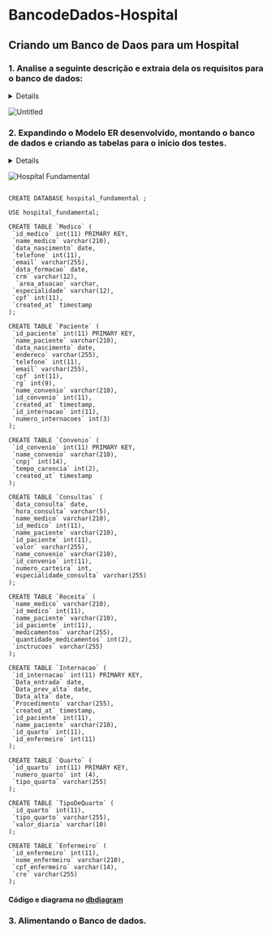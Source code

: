 # BancodeDados-Hospital
## Criando um Banco de Daos para um Hospital 


### <sumary> 1. Analise a seguinte descrição e extraia dela os requisitos para o banco de dados: </sumary>

<details>
 O hospital necessita de um sistema para sua área clínica que ajude a controlar consultas realizadas. Os médicos podem ser generalistas, especialistas ou residentes e têm seus dados pessoais cadastrados em planilhas digitais. Cada médico pode ter uma ou mais especialidades, que podem ser pediatria, clínica geral, gastroenterologia e dermatologia. Alguns registros antigos ainda estão em formulário de papel, mas será necessário incluir esses dados no novo sistema.

 Os pacientes também precisam de cadastro, contendo dados pessoais (nome, data de nascimento, endereço, telefone e e-mail), documentos (CPF e RG) e convênio. Para cada convênio, são registrados nome, CNPJ e tempo de carência.

 As consultas também têm sido registradas em planilhas, com data e hora de realização, médico responsável, paciente, valor da consulta ou nome do convênio, com o número da carteira. Também é necessário indicar na consulta qual a especialidade buscada pelo paciente.

 Deseja-se ainda informatizar a receita do médico, de maneira que, no encerramento da consulta, ele possa registrar os medicamentos receitados, a quantidade e as instruções de uso. A partir disso, espera-se que o sistema imprima um relatório da receita ao paciente ou permita sua visualização via internet.

Com as informações que você extrair da sua análise, desenhe um Diagrama ER para esse projeto de banco de dados.

</details>

![Untitled](https://user-images.githubusercontent.com/125493277/236573861-006fe6a4-f41b-4932-ba75-93a3b762df5f.png)

### <sumary> 2. Expandindo o Modelo ER desenvolvido, montando o banco de dados e criando as tabelas para o início dos testes. </sumary>

<details>
No hospital, as internações têm sido registradas por meio de formulários eletrônicos que gravam os dados em arquivos. 

Para cada internação, são anotadas a data de entrada, a data prevista de alta e a data efetiva de alta, além da descrição textual dos procedimentos a serem realizados. 

As internações precisam ser vinculadas a quartos, com a numeração e o tipo. 

Cada tipo de quarto tem sua descrição e o seu valor diário (a princípio, o hospital trabalha com apartamentos, quartos duplos e enfermaria).

Também é necessário controlar quais profissionais de enfermaria estarão responsáveis por acompanhar o paciente durante sua internação. Para cada enfermeiro(a), é necessário nome, CPF e registro no conselho de enfermagem (CRE).

A internação, obviamente, é vinculada a um paciente – que pode se internar mais de uma vez no hospital – e a um único médico responsável.
 
 Faça a ligação do diagrama acima ao diagrama desenvolvido na atividade antrior, construindo relacionamentos com entidades relacionadas. E eleve o seu diagrama para que já selecionando os tipos de dados que serão trabalhados e em quais situações. 

Por último, crie um script SQL para a geração do banco de dados e para instruções de montagem de cada uma das entidades/tabelas presentes no diagrama completo (considerando as entidades do diagrama da atividade anterior e as novas entidades propostas no diagrama acima). Também crie tabelas para relacionamentos quando necessário. Aplique colunas e chaves primárias e estrangeiras.
Use ferramentas, como ERPlus, Lucidchart, draw.io (via web) e MySQL Workbench, ou mesmo um editor de imagens para o diagrama. 

Você pode utilizar o MySQL Workbench ou o DBdiagram.io para montar os scripts SQL.

Importante: desse modelo já devemos gerar a etapa lógica da nossa modelagem! </details> 
  
  
![Hospital Fundamental](https://github.com/Nycolete/BancodeDados-Hospital/assets/125493277/cb64a6ad-540a-45cd-96ea-acc2c46ec8e4)


 ```
 
CREATE DATABASE hospital_fundamental ;

USE hospital_fundamental;

CREATE TABLE `Medico` (
  `id_medico` int(11) PRIMARY KEY,
  `name_medico` varchar(210),
  `data_nascimento` date,
  `telefone` int(11),
  `email` varchar(255),
  `data_formacao` date,
  `crm` varchar(12),
   `area_atuacao` varchar,
  `especialidade` varchar(12),
  `cpf` int(11),
  `created_at` timestamp
);

CREATE TABLE `Paciente` (
  `id_paciente` int(11) PRIMARY KEY,
  `name_paciente` varchar(210),
  `data_nascimento` date,
  `endereco` varchar(255),
  `telefone` int(11),
  `email` varchar(255),
  `cpf` int(11),
  `rg` int(9),
  `name_convenio` varchar(210),
  `id_convenio` int(11),
  `created_at` timestamp,
  `id_internacao` int(11),
  `numero_internacoes` int(3)
);

CREATE TABLE `Convenio` (
  `id_convenio` int(11) PRIMARY KEY,
  `name_convenio` varchar(210),
  `cnpj` int(14),
  `tempo_carencia` int(2),
  `created_at` timestamp
);

CREATE TABLE `Consultas` (
  `data_consulta` date,
  `hora_consulta` varchar(5),
  `name_medico` varchar(210),
  `id_medico` int(11),
  `name_paciente` varchar(210),
  `id_paciente` int(11),
  `valor` varchar(255),
  `name_convenio` varchar(210),
  `id_convenio` int(11),
  `numero_carteira` int,
  `especialidade_consulta` varchar(255)
);

CREATE TABLE `Receita` (
  `name_medico` varchar(210),
  `id_medico` int(11),
  `name_paciente` varchar(210),
  `id_paciente` int(11),
  `medicamentos` varchar(255),
  `quantidade_medicamentos` int(2),
  `inctrucoes` varchar(255)
);

CREATE TABLE `Internacao` (
  `id_internacao` int(11) PRIMARY KEY,
  `Data_entrada` date,
  `Data_prev_alta` date,
  `Data_alta` date,
  `Procedimento` varchar(255),
  `created_at` timestamp,
  `id_paciente` int(11),
  `name_paciente` varchar(210),
  `id_quarto` int(11),
  `id_enfermeiro` int(11)
);

CREATE TABLE `Quarto` (
  `id_quarto` int(11) PRIMARY KEY,
  `numero_quarto` int (4),
  `tipo_quarto` varchar(255)
);

CREATE TABLE `TipoDeQuarto` (
  `id_quarto` int(11),
  `tipo_quarto` varchar(255),
  `valor_diaria` varchar(10)
);

CREATE TABLE `Enfermeiro` (
  `id_enfermeiro` int(11),
  `nome_enfermeiro` varchar(210),
  `cpf_enfermeiro` varchar(14),
  `cre` varchar(255)
);

 ```
#### Código e diagrama no [dbdiagram](https://dbdiagram.io/d/64556173dca9fb07c4977fa1)

### <sumary> 3. Alimentando o Banco de dados.</sumary>
